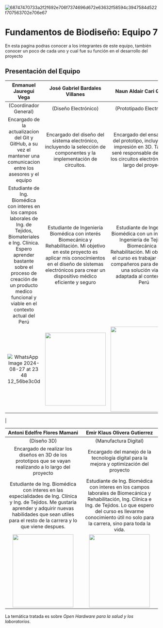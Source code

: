 ![68747470733a2f2f692e706f7374696d672e63632f58594c3947584d522f707563702e706e67](https://github.com/user-attachments/assets/f5917d88-32cc-4da6-9d7f-f75349cf09a3)

# Fundamentos de Biodiseño: Equipo 7
En esta pagina podras conocer a los integrantes de este equipo, también conocer un poco de cada uno y cual fue su función en el desarrollo del proyecto
## Presentación del Equipo

|Enmanuel Jauregui Vega | José Gabriel Bardales Villanes | Naun Aldair Cari Quispe |
|:---:|:---:|:---:|
| (Coordinador General) | (Diseño Electrónico) | (Prototipado Electrónico) |
|Encargado de la actualizacion del Git y GitHub, a su vez el mantener una comunicacion entre los asesores y el equipo|Encargado del diseño del sistema electrónico, incluyendo la selección de componentes y la implementación de circuitos.|Encargado del ensamblaje del prototipo, incluyendo la impresión en 3D. También seré responsable de montar los circuitos electrónicos a lo largo del proyecto|
|Estudiante de Ing. Biomédica con interes en los campos laborales de Ing. de Tejidos, Biomateriales e Ing. Clínica. Espero aprender bastante sobre el proceso de creación de un producto medico funcional y viable en el contexto actual del Perú|Estudiante de Ingeniería Biomédica con interés Biomecánica y Rehabilitación. Mi objetivo en este proyecto es aplicar mis conocimientos en el diseño de sistemas electrónicos para crear un dispositivo médico eficiente y seguro|Estudiante de Ingeniería Biomédica con un interés en Ingeniería de Tejidos, Biomecánica y Rehabilitación. Mi objetivo en el curso es trabajar con mis compañeros para desarrollar una solución viable, adaptada al contexto del Perú|
|![WhatsApp Image 2024-08-27 at 23 48 12_56be3c0d](https://github.com/user-attachments/assets/b36e7224-9158-4c52-ae56-3bf3927f897a)| <img src="https://example.com/path/to/Nikol.jpeg" width="200" height="240"> | <img src="https://github.com/JogaBardales/Proyecto1FUNBIO/blob/main/Archivo2/José%20Bardales.jpeg" width="220" height="280"> |![d17b56c0-805d-4b18-89e6-37be0f681618](https://github.com/user-attachments/assets/e74814ed-5782-4cff-bac5-016be8baa88a)
 |

| Antoni Edelfre  Flores Mamani | Emir Klaus Olivera Gutierrez |
|:---:|:---:|
| (Diseño 3D) | (Manufactura Digital) |
|Encargado de realizar los diseños en 3D de los prototipos que se vayan realizando a lo largo del proyecto|Encargado del manejo de la tecnología digital para la mejora y optimización del proyecto|
|Estudiante de Ing. Biomédica con interes en las especialidades de Ing. Clínica y Ing. de Tejidos. Me gustaria aprender y adquirir nuevas habilidades que sean utiles para el resto de la carrera y lo que viene despues.|Estudiante de Ing. Biomédica con interes en los campos laborales de Biomecánica y Rehabilitación, Ing. Clínica e Ing. de Tejidos. Lo que espero del curso es llevarme conocimiento útil no solo para la carrera, sino para toda la vida.|
| <img src="https://github.com/user-attachments/assets/a72e9ff4-b088-4128-8486-cf9837a70d45" width="200" height="240"> |<img src="https://github.com/user-attachments/assets/aaefd264-a8f6-4327-9f68-ec9dada9d525" width="200" height="240">|

La temática tratada es sobre *Open Hardware para la salud y los laboratorios*.
